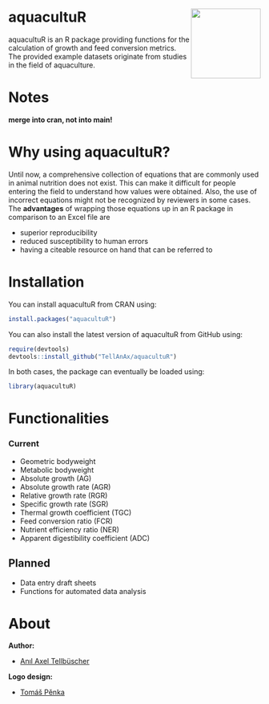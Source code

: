 
<!-- README.md is generated from README.Rmd. Please edit that file -->

# aquacultuR <img src="man/figures/logo.png" align="right" height="139" alt="" />

aquacultuR is an R package providing functions for the calculation of
growth and feed conversion metrics. The provided example datasets
originate from studies in the field of aquaculture.

# Notes

**merge into cran, not into main!**

# Why using aquacultuR?

Until now, a comprehensive collection of equations that are commonly
used in animal nutrition does not exist. This can make it difficult for
people entering the field to understand how values were obtained. Also,
the use of incorrect equations might not be recognized by reviewers in
some cases. The **advantages** of wrapping those equations up in an R
package in comparison to an Excel file are

- superior reproducibility
- reduced susceptibility to human errors
- having a citeable resource on hand that can be referred to

# Installation

You can install aquacultuR from CRAN using:

``` r
install.packages("aquacultuR")
```

You can also install the latest version of aquacultuR from GitHub using:

``` r
require(devtools)
devtools::install_github("TellAnAx/aquacultuR")
```

In both cases, the package can eventually be loaded using:

``` r
library(aquacultuR)
```

# Functionalities

### Current

- Geometric bodyweight
- Metabolic bodyweight
- Absolute growth (AG)
- Absolute growth rate (AGR)
- Relative growth rate (RGR)
- Specific growth rate (SGR)
- Thermal growth coefficient (TGC)
- Feed conversion ratio (FCR)
- Nutrient efficiency ratio (NER)
- Apparent digestibility coefficient (ADC)

## Planned

- Data entry draft sheets
- Functions for automated data analysis

# About

**Author:**

- [Anıl Axel Tellbüscher](https://anil.tellbuescher.online)

**Logo design:**

- [Tomáš Pěnka](https://www.linkedin.com/in/tomáš-pěnka-a25866287/)
